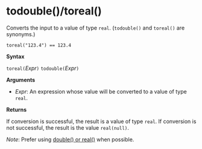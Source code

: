 # todouble()/toreal()

Converts the input to a value of type `real`. (`todouble()` and `toreal()` are synonyms.)

<!-- csl -->
```
toreal("123.4") == 123.4
```

**Syntax**

`toreal(`*Expr*`)`
`todouble(`*Expr*`)`

**Arguments**

* *Expr*: An expression whose value will be converted to a value of type `real`.

**Returns**

If conversion is successful, the result is a value of type `real`.
If conversion is not successful, the result is the value `real(null)`.

*Note*: Prefer using [double() or real()](./scalar-data-types/real.md) when possible.
